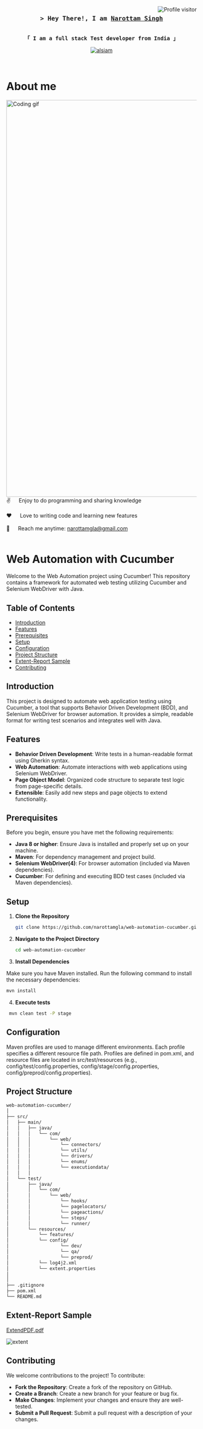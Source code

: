 <!--
<h2 align="center">
  Welcome to Narottam Singh World!
  <img src="https://media.giphy.com/media/hvRJCLFzcasrR4ia7z/giphy.gif" width="28">
</h2>
-->

<!--
<p align="center">
  <a href="https://github.com/narottamgla"><img src="https://readme-typing-svg.herokuapp.com/?lines=Self%20Taught%20Programmer;Front%20End%20Developer;1.5%2B%20years%20of%20coding%20experience;Always%20learning%20new%20things&center=true&width=380&height=45"></a>
</p>

 -->

<a href="https://komarev.com/ghpvc/?username=narottamgla">
  <img align="right" src="https://komarev.com/ghpvc/?username=narottamgla&label=Visitors&color=0e75b6&style=flat" alt="Profile visitor" />

</a>

<!-- Intro  -->
<h3 align="center">
        <samp>&gt; Hey There!, I am
                <b><a target="_blank" href="https://www.linkedin.com/in/narottamgla/">Narottam Singh</a></b>
        </samp>
</h3>


<p align="center"> 
  <samp>
    <br >
     <b>「 I am a full stack Test developer from <b>India</b> 」</b>
    </br>
  </samp>
</p>

<p align="center">
 <a href="https://linkedin.com/in/narottamgla" target="_blank">
  <img src="https://img.shields.io/badge/LinkedIn-0077B5?style=for-the-badge&logo=linkedin&logoColor=white" alt="alsiam"/>
 </a>
</p>
<br />

<!-- About Section -->
 # About me
 
<p>
 <img align="right" width="1050" src="/assets/programmer.gif" alt="Coding gif" />
  
 ✌️ &emsp; Enjoy to do programming and sharing knowledge <br/><br/>
 ❤️ &emsp; Love to writing code and learning new features<br/><br/>
 📧 &emsp; Reach me anytime: narottamgla@gmail.com<br/><br/>

</p>


# Web Automation with Cucumber

Welcome to the Web Automation project using Cucumber! This repository contains a framework for automated web testing utilizing Cucumber and Selenium WebDriver with Java.

## Table of Contents

- [Introduction](#introduction)
- [Features](#features)
- [Prerequisites](#prerequisites)
- [Setup](#setup)
- [Configuration](#Configuration)
- [Project Structure](#project-structure)
- [Extent-Report Sample](#Extent-Report-Sample)
- [Contributing](#contributing)

## Introduction

This project is designed to automate web application testing using Cucumber, a tool that supports Behavior Driven Development (BDD), and Selenium WebDriver for browser automation. It provides a simple, readable format for writing test scenarios and integrates well with Java.

## Features

- **Behavior Driven Development**: Write tests in a human-readable format using Gherkin syntax.
- **Web Automation**: Automate interactions with web applications using Selenium WebDriver.
- **Page Object Model**: Organized code structure to separate test logic from page-specific details.
- **Extensible**: Easily add new steps and page objects to extend functionality.

## Prerequisites

Before you begin, ensure you have met the following requirements:

- **Java 8 or higher**: Ensure Java is installed and properly set up on your machine.
- **Maven**: For dependency management and project build.
- **Selenium WebDriver(4)**: For browser automation (included via Maven dependencies).
- **Cucumber**: For defining and executing BDD test cases (included via Maven dependencies).

## Setup

1. **Clone the Repository**

   ```bash
   git clone https://github.com/narottamgla/web-automation-cucumber.git

2. **Navigate to the Project Directory**

   ```bash
   cd web-automation-cucumber

3. **Install Dependencies**

Make sure you have Maven installed. Run the following command to install the necessary dependencies:

   ```bash
   mvn install
   ```

4. **Execute tests**

  ```bash
   mvn clean test -P stage
  ```

## Configuration
Maven profiles are used to manage different environments. Each profile specifies a different resource file path. Profiles are defined in pom.xml, and resource files are located in src/test/resources (e.g., config/test/config.properties, config/stage/config.properties, config/preprod/config.properties).

## Project Structure
```bash
web-automation-cucumber/
│
├── src/
│   ├── main/
│   │   ├── java/
│   │   │   └── com/
│   │   │       └── web/
│   │   │           └── connectors/
│   │   │           └── utils/
│   │   │           └── drivers/
│   │   │           └── enums/
│   │   │           └── executiondata/    
│   │   │
│   └── test/
│       ├── java/
│       │   └── com/
│       │       └── web/
│       │           └── hooks/
│       │           └── pagelocators/
│       │           └── pageactions/
│       │           └── steps/
│       │           └── runner/
│       └── resources/
│           └── features/
│           └── config/
│                   └── dev/
│                   └── qa/
│                   └── preprod/
│           └── log4j2.xml
│           └── extent.properties
│
│
├── .gitignore
├── pom.xml
└── README.md

  ```

## Extent-Report Sample

[ExtendPDF.pdf](https://github.com/user-attachments/files/16824076/ExtendPDF.pdf)

![extent](https://github.com/user-attachments/assets/32b84744-9d14-4859-94ef-66bf578f74ad)

## Contributing
We welcome contributions to the project! To contribute:

- **Fork the Repository**: Create a fork of the repository on GitHub.
- **Create a Branch**: Create a new branch for your feature or bug fix.
- **Make Changes**: Implement your changes and ensure they are well-tested.
- **Submit a Pull Request**: Submit a pull request with a description of your changes.
